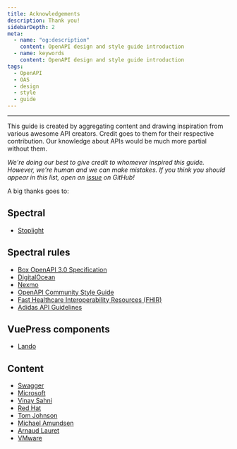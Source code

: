 ```yaml
---
title: Acknowledgements
description: Thank you!
sidebarDepth: 2
meta:
  - name: "og:description"
    content: OpenAPI design and style guide introduction
  - name: keywords
    content: OpenAPI design and style guide introduction
tags:
  - OpenAPI
  - OAS
  - design
  - style
  - guide
---
```


<ShortHeader/>

---

This guide is created by aggregating content and drawing inspiration from various awesome API creators.
Credit goes to them for their respective contribution.
Our knowledge about APIs would be much more partial without them.

*We're doing our best to give credit to whomever inspired this guide. However, we're human and we can make mistakes.
If you think you should appear in this list, open an [issue](https://github.com/ocular-d/openapi-guide/issues/new/choose) on GitHub!*

A big thanks goes to:

## Spectral

- [Stoplight](https://stoplight.io/)

## Spectral rules

- [Box OpenAPI 3.0 Specification](https://github.com/box/box-openapi)
- [DigitalOcean](https://github.com/digitalocean/openapi)
- [Nexmo](https://github.com/Nexmo/api-specification)
- [OpenAPI Community Style Guide](https://github.com/openapi-contrib/style-guides)
- [Fast Healthcare Interoperability Resources (FHIR)](http://hl7.org/fhir/http.html#general)
- [Adidas API Guidelines](https://adidas.gitbook.io/api-guidelines/)

## VuePress components

- [Lando](https://lando.dev/)

## Content

- [Swagger](https://swagger.io/)
- [Microsoft](https://docs.microsoft.com/en-us/azure/architecture/best-practices/api-design)
- [Vinay Sahni](https://www.vinaysahni.com/)
- [Red Hat](https://www.redhat.com/en/topics/api/what-is-api-design)
- [Tom Johnson](https://idratherbewriting.com/)
- [Michael Amundsen](https://twitter.com/mamund)
- [Arnaud Lauret](https://apihandyman.io/)
- [VMware](https://www.vmware.com/)


